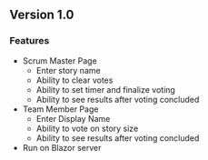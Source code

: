 ## Version 1.0
### Features
- Scrum Master Page
  - Enter story name
  - Ability to clear votes
  - Ability to set timer and finalize voting
  - Ability to see results after voting concluded
- Team Member Page
  - Enter Display Name
  - Ability to vote on story size
  - Ability to see results after voting concluded
- Run on Blazor server